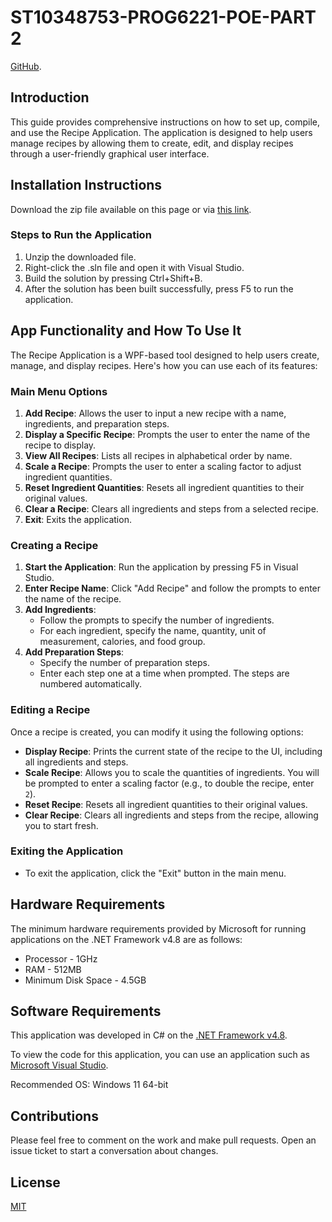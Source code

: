 # ST10348753-PROG6221-POE-PART 2

[GitHub](https://github.com/ST10348753-ZSAAIMAN/ST10348753-PROG6221-POE-PART-1.git).

## Introduction
This guide provides comprehensive instructions on how to set up, compile, and use the Recipe Application. The application is designed to help users manage recipes by allowing them to create, edit, and display recipes through a user-friendly graphical user interface.

## Installation Instructions
Download the zip file available on this page or via [this link](https://github.com/ST10348753-ZSAAIMAN/ST10348753-PROG6221-POE-PART-1.git).

### Steps to Run the Application
1. Unzip the downloaded file.
2. Right-click the .sln file and open it with Visual Studio.
3. Build the solution by pressing Ctrl+Shift+B.
4. After the solution has been built successfully, press F5 to run the application.

## App Functionality and How To Use It
The Recipe Application is a WPF-based tool designed to help users create, manage, and display recipes. Here's how you can use each of its features:

### Main Menu Options
1. **Add Recipe**: Allows the user to input a new recipe with a name, ingredients, and preparation steps.
2. **Display a Specific Recipe**: Prompts the user to enter the name of the recipe to display.
3. **View All Recipes**: Lists all recipes in alphabetical order by name.
4. **Scale a Recipe**: Prompts the user to enter a scaling factor to adjust ingredient quantities.
5. **Reset Ingredient Quantities**: Resets all ingredient quantities to their original values.
6. **Clear a Recipe**: Clears all ingredients and steps from a selected recipe.
7. **Exit**: Exits the application.

### Creating a Recipe
1. **Start the Application**: Run the application by pressing F5 in Visual Studio.
2. **Enter Recipe Name**: Click "Add Recipe" and follow the prompts to enter the name of the recipe.
3. **Add Ingredients**:
   - Follow the prompts to specify the number of ingredients.
   - For each ingredient, specify the name, quantity, unit of measurement, calories, and food group.
4. **Add Preparation Steps**:
   - Specify the number of preparation steps.
   - Enter each step one at a time when prompted. The steps are numbered automatically.

### Editing a Recipe
Once a recipe is created, you can modify it using the following options:
- **Display Recipe**: Prints the current state of the recipe to the UI, including all ingredients and steps.
- **Scale Recipe**: Allows you to scale the quantities of ingredients. You will be prompted to enter a scaling factor (e.g., to double the recipe, enter `2`).
- **Reset Recipe**: Resets all ingredient quantities to their original values.
- **Clear Recipe**: Clears all ingredients and steps from the recipe, allowing you to start fresh.

### Exiting the Application
- To exit the application, click the "Exit" button in the main menu.

## Hardware Requirements
The minimum hardware requirements provided by Microsoft for running applications on the .NET Framework v4.8 are as follows:

- Processor - 1GHz
- RAM - 512MB
- Minimum Disk Space - 4.5GB

## Software Requirements
This application was developed in C# on the [.NET Framework v4.8](https://support.microsoft.com/en-us/topic/microsoft-net-framework-4-8-offline-installer-for-windows-9d23f658-3b97-68ab-d013-aa3c3e7495e0).

To view the code for this application, you can use an application such as [Microsoft Visual Studio](https://visualstudio.microsoft.com/vs/community/).

Recommended OS: Windows 11 64-bit

## Contributions
Please feel free to comment on the work and make pull requests. Open an issue ticket to start a conversation about changes.

## License
[MIT](https://choosealicense.com/licenses/mit/)
